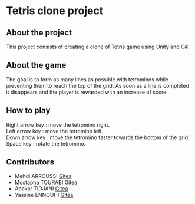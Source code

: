 # Tetris clone project
## About the project
This project consists of creating a clone of Tetris game using Unity and C#.
## About the game
The goal is to form as many lines as possible with tetrominos while preventing them to reach the top of the grid. As soon as a line is completed it disappears and the player is rewarded with an increase of score.
## How to play
Right arrow key : move the tetromino right.\
Left arrow key : move the tetromino left.\
Down arrow key : move the tetromino faster towards the bottom of the grid.\
Space key : rotate the tetromino.
## Contributors 
* Mehdi ARROUSSI [Gitea](https://ytrack.learn.ynov.com/git/amehdi)
* Mostapha TOURABI [Gitea](https://git.ytrack.learn.ynov.com/MTOURABI1)
* Abakar TIDJANI [Gitea](https://ytrack.learn.ynov.com/git/ATIDJANI)
* Yassine ENNOUHI [Gitea](https://git.ytrack.learn.ynov.com/YENNOUHI)
